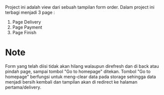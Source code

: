 Project ini adalah view dari sebuah tampilan form order. Dalam project ini terbagi menjadi 3 page :
1.  Page Delivery
2.  Page Payment
3.  Page Finish

# Note
   Form yang telah diisi tidak akan hilang walaupun direfresh dan di back atau pindah page, sampai tombol "Go to homepage" ditekan. Tombol "Go to homepage" berfungsi untuk meng-clear data pada storage sehingga data menjadi bersih kembali dan tampilan akan di redirect ke halaman pertama/delivery.


